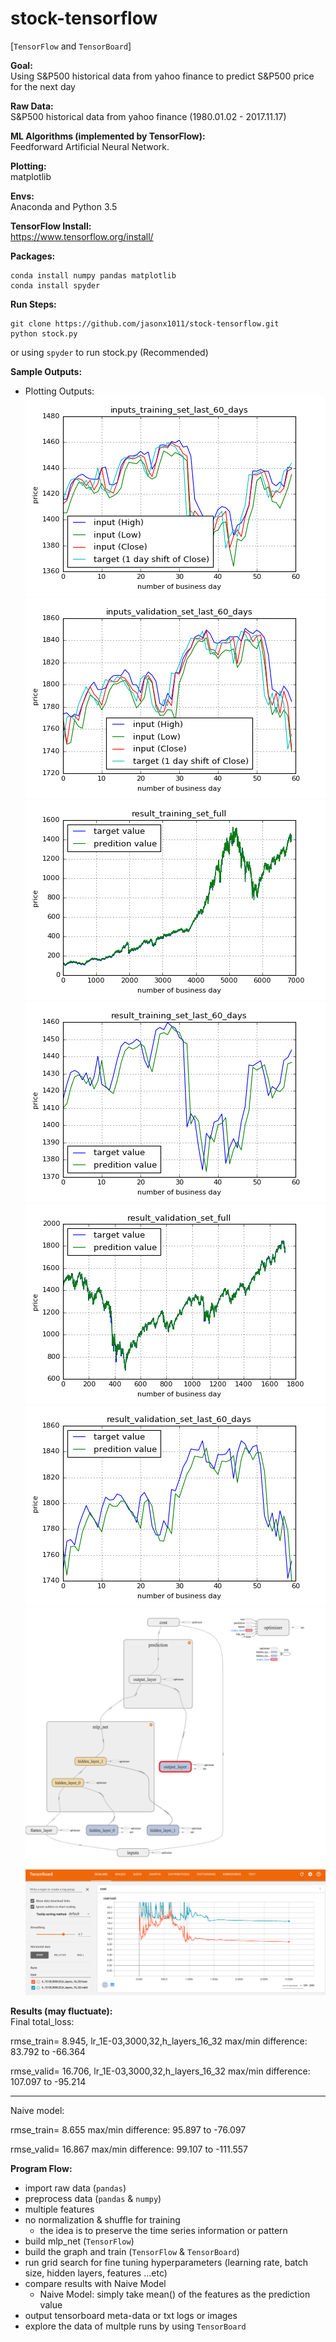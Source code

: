 # stock-tensorflow

[`TensorFlow` and `TensorBoard`] 

**Goal:**  
Using S&amp;P500 historical data from yahoo finance to predict S&amp;P500 price for the next day  

**Raw Data:**   
S&amp;P500 historical data from yahoo finance (1980.01.02 - 2017.11.17)

**ML Algorithms (implemented by TensorFlow):**  
Feedforward Artificial Neural Network.

**Plotting:**  
matplotlib  

**Envs:**  
Anaconda and Python 3.5  

**TensorFlow Install:**  
https://www.tensorflow.org/install/  

**Packages:**   
```  
conda install numpy pandas matplotlib  
conda install spyder  
```  

**Run Steps:**  
```  
git clone https://github.com/jasonx1011/stock-tensorflow.git  
python stock.py  
``` 
or
using `spyder` to run stock.py (Recommended)  

**Sample Outputs:**  
   * Plotting Outputs:  
![sample_plot_inputs_1](./assets/inputs_training_set_last_60_days.png)  
![sample_plot_inputs_2](./assets/inputs_validation_set_last_60_days.png)  
![sample_plot_1](./assets/result_training_set_full.png)  
![sample_plot_2](./assets/result_training_set_last_60_days.png)  
![sample_plot_3](./assets/result_validation_set_full.png)  
![sample_plot_4](./assets/result_validation_set_last_60_days.png)  
![tb_plot_1](./assets/tb_graph.png)  
![tb_plot_2](./assets/tb_cost.png)  
  
**Results (may fluctuate):**  
Final total_loss: 

rmse_train= 8.945, lr_1E-03,3000,32,h_layers_16_32
max/min difference: 83.792 to -66.364

rmse_valid= 16.706, lr_1E-03,3000,32,h_layers_16_32
max/min difference: 107.097 to -95.214
___
Naive model: 

rmse_train= 8.655
max/min difference: 95.897 to -76.097

rmse_valid= 16.867
max/min difference: 99.107 to -111.557
  
**Program Flow:**  
   * import raw data (`pandas`)  
   * preprocess data (`pandas` & `numpy`)  
   * multiple features  
   * no normalization & shuffle for training  
      * the idea is to preserve the time series information or pattern  
   * build mlp_net (`TensorFlow`)  
   * build the graph and train (`TensorFlow` & `TensorBoard`)  
   * run grid search for fine tuning hyperparameters (learning rate, batch size, hidden layers, features ...etc)  
   * compare results with Naive Model  
      * Naive Model: simply take mean() of the features as the prediction value  
   * output tensorboard meta-data or txt logs or images  
   * explore the data of multple runs by using `TensorBoard`  

